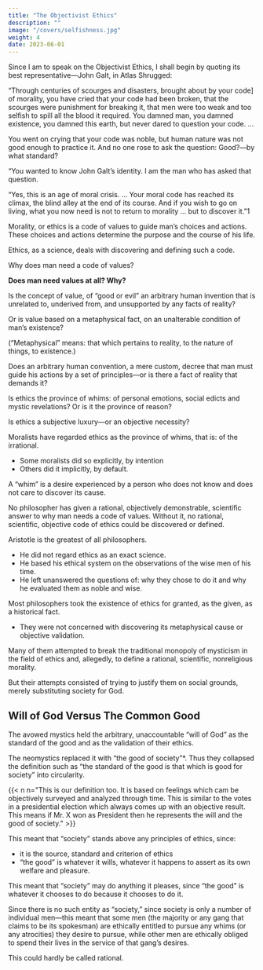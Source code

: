 ```yaml
---
title: "The Objectivist Ethics"
description: ""
image: "/covers/selfishness.jpg"
weight: 4
date: 2023-06-01
---
```



Since I am to speak on the Objectivist Ethics, I shall begin by quoting its best representative—John Galt, in Atlas Shrugged:

“Through centuries of scourges and disasters, brought about by your code] of morality, you have cried that your code had been broken, that the scourges were punishment for breaking it, that men were too weak and too selfish to spill all the blood it required. You damned man, you damned existence, you damned this earth, but never dared to question your code. ... 

You went on crying that your code was noble, but human nature was not good enough to practice it. And no one rose to ask the question: Good?—by
 what standard? 

“You wanted to know John Galt’s identity. I am the man who has asked that question.

“Yes, this is an age of moral crisis. ... Your moral code has reached its climax, the blind alley at the end of its course. And if you wish to go on living, what you now need is not to return to morality ... but to discover it.”1


Morality, or ethics is a code of values to guide man’s choices and actions. These choices and actions determine the purpose and the course of his life. 

Ethics, as a science, deals with discovering and defining such a code.

<!-- The first question that has to be answered, as a precondition of any
attempt to define, to judge or to accept any specific system of ethics, is:  -->

Why does man need a code of values?

<!-- Let me stress this. The first question is not: What particular code of values
should man accept? The first question is:  -->

**Does man need values at all? Why?**

Is the concept of value, of “good or evil” an arbitrary human invention that is unrelated to, underived from, and unsupported by any facts of reality?

Or is value based on a metaphysical fact, on an unalterable condition of man’s existence? 

(“Metaphysical” means: that which pertains to reality, to the nature of things, to existence.) 

Does an arbitrary human convention, a mere custom, decree that man must guide his actions by a set of principles—or is there a fact of reality that demands it? 

Is ethics the province of whims: of personal emotions, social edicts and mystic revelations? Or is it the province of reason? 

Is ethics a subjective luxury—or an objective necessity?
<!-- 
 Ayn Rand, Atlas Shrugged, New York: Random House, 1957; New American Library, 1959.
 Paper delivered by Ayn Rand at the University of Wisconsin Symposium on “Ethics in Our Time” in
Madison, Wisconsin, on February 9, 1961. -->


<!-- In the sorry record of the history of mankind’s ethics—with a few rare,
and unsuccessful, exceptions— -->

Moralists have regarded ethics as the province of whims, that is: of the irrational. 
- Some moralists did so explicitly, by intention
- Others did it implicitly, by default. 

A “whim” is a desire experienced by a person who does not know and does not care to discover its cause.

No philosopher has given a rational, objectively demonstrable, scientific answer to why man needs a code of values. Without it, no rational, scientific, objective code of ethics could be discovered or defined.

Aristotle is the greatest of all philosophers. 
- He did not regard ethics as an exact science.
- He based his ethical system on the observations of  the wise men of his time. 
- He left unanswered the questions of: why they chose to do it and why he evaluated them as noble and wise.

Most philosophers took the existence of ethics for granted, as the given, as a historical fact. 
- They were not concerned with discovering its metaphysical cause or objective validation. 

Many of them attempted to break the traditional monopoly of mysticism in the field of ethics and, allegedly, to define a rational, scientific, nonreligious morality. 

But their attempts consisted of trying to justify them on social grounds, merely substituting society for God.


## Will of God Versus The Common Good

The avowed mystics held the arbitrary, unaccountable “will of God” as the standard of the good and as the validation of their ethics.

The neomystics replaced it with “the good of society”*. Thus they collapsed the definition such as “the standard of the good is that which is good for society” into circularity.


{{< n n="This is our definition too. It is based on feelings which cam be objectively surveyed and analyzed through time. This is similar to the votes in a presidential election which always comes up with an objective result. This means if Mr. X won as President then he represents the will and the good of society." >}}


This meant that “society” stands above any principles of ethics, since:
- it is the source, standard and criterion of ethics
- “the good” is whatever it wills, whatever it happens to assert as its own welfare and pleasure. 

This meant that “society” may do anything it pleases, since “the good” is whatever it chooses to do because it chooses to do it.

Since there is no such entity as “society,” since society is only a number of individual men—this meant that some men (the majority or any gang that claims to be its spokesman) are ethically entitled to pursue any whims (or any atrocities) they desire to pursue, while other men are ethically obliged to spend their lives in the service of that gang’s desires. 

This could hardly be called rational.

